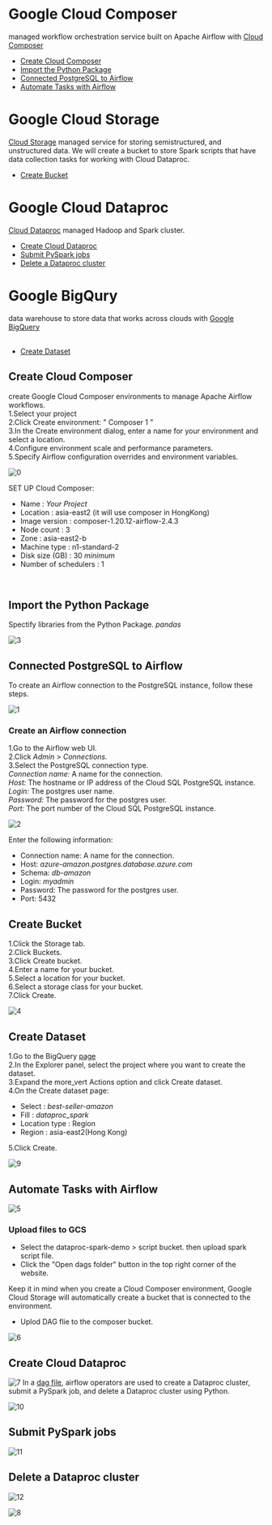Google Cloud Composer
============
managed workflow orchestration service built on Apache Airflow with [Cloud Composer](https://cloud.google.com/composer?hl=en)
<br>

- [Create Cloud Composer](02-data-pipeline.md#Create-Cloud-Composer)
- [Import the Python Package](02-data-pipeline.md#Import-the-Python-Package)
- [Connected PostgreSQL to Airflow](02-data-pipeline.md#Connected-PostgreSQL-to-Airflow)
- [Automate Tasks with Airflow](02-data-pipeline.md#Automate-Tasks-with-Airflow )

Google Cloud Storage
============
[Cloud Storage](https://cloud.google.com/storage) managed service for storing semistructured, and unstructured data. We will create a bucket to store Spark scripts that have data collection tasks for working with Cloud Dataproc.
<br>

- [Create Bucket](02-data-pipeline.md#Create-Bucket)

Google Cloud Dataproc
============
[Cloud Dataproc](https://cloud.google.com/dataproc?hl=en) managed Hadoop and Spark cluster. 
<br>
- [Create Cloud Dataproc](02-data-pipeline.md#Create-Cloud-Dataproc)
- [Submit PySpark jobs](02-data-pipeline.md#Submit-PySpark-jobs)
- [Delete a Dataproc cluster](02-data-pipeline.md#Delete-a-Dataproc-cluster)
  
Google BigQury 
============
data warehouse to store data that works across clouds with [Google BigQuery](https://cloud.google.com/bigquery/?utm_source=google&utm_medium=cpc&utm_campaign=japac-TH-all-en-dr-BKWS-all-super-trial-EXA-dr-1605216&utm_content=text-ad-none-none-DEV_c-CRE_667077871611-ADGP_Hybrid%20%7C%20BKWS%20-%20EXA%20%7C%20Txt%20~%20Data%20Analytics_BigQuery_big%20query_main-KWID_43700077853701054-aud-1596662388934%3Akwd-63326440124&userloc_1012728-network_g&utm_term=KW_google%20bigquery&gclid=CjwKCAjw3oqoBhAjEiwA_UaLtpFg721sXu5OaTYClS3Ctvc2SBAzMH3-iRvmO4V1-qD8z8k_ZoJ4ShoCazkQAvD_BwE&gclsrc=aw.ds)<br>
<br>

- [Create Dataset](02-data-pipeline.md#CreateCreate-Dataset)

## Create Cloud Composer
create Google Cloud Composer environments to manage Apache Airflow workflows.<br>
1.Select your project<br>
2.Click Create environment: " Composer 1 "<br>
3.In the Create environment dialog, enter a name for your environment and select a location.<br>
4.Configure environment scale and performance parameters.<br>
5.Specify Airflow configuration overrides and environment variables.<br>

![0](/images/0.png)

SET UP Cloud Composer:
- Name : _Your Project_
- Location : asia-east2 (it will use composer in HongKong)
- Image version : composer-1.20.12-airflow-2.4.3
- Node count : 3
- Zone : asia-east2-b
- Machine type : n1-standard-2
- Disk size (GB) : 30 _minimum_
- Number of schedulers : 1
<br>

## Import the Python Package
Spectify libraries from the Python Package. _pandas_ <br>

![3](/images/3.png)

## Connected PostgreSQL to Airflow
To create an Airflow connection to the PostgreSQL instance, follow these steps.<br>

![1](/images/1.png)
### Create an Airflow connection
1.Go to the Airflow web UI.<br>
2.Click _Admin_ > _Connections._<br>
3.Select the PostgreSQL connection type.<br>
_Connection name:_ A name for the connection.<br>
_Host:_ The hostname or IP address of the Cloud SQL PostgreSQL instance.<br>
_Login:_ The postgres user name.<br>
_Password:_ The password for the postgres user.<br>
_Port:_ The port number of the Cloud SQL PostgreSQL instance.<br>

![2](/images/2.png)

Enter the following information:
- Connection name: A name for the connection.
- Host: _azure-amazon.postgres.database.azure.com_
- Schema: _db-amazon_
- Login: _myadmin_
- Password: The password for the postgres user.
- Port: 5432


## Create Bucket
1.Click the Storage tab.<br>
2.Click Buckets.<br>
3.Click Create bucket.<br>
4.Enter a name for your bucket.<br>
5.Select a location for your bucket.<br>
6.Select a storage class for your bucket.<br>
7.Click Create.<br>

![4](/images/4.png)

## Create Dataset
1.Go to the BigQuery [page](https://console.cloud.google.com/bigquery)<br>
2.In the Explorer panel, select the project where you want to create the dataset.<br>
3.Expand the more_vert Actions option and click Create dataset.<br>
4.On the Create dataset page:<br>
- Select : _best-seller-amazon_
- Fill : _dataproc_spark_
- Location type : Region
- Region : asia-east2(Hong Kong)<br>

5.Click Create.

![9](/images/9.png)

## Automate Tasks with Airflow

![5](/images/5.png)


### Upload files to GCS<br> 
- Select the dataproc-spark-demo > script bucket. then upload spark script file.<br>
- Click the "Open dags folder" button in the top right corner of the website.<br>
  
Keep it in mind when you create a Cloud Composer environment, Google Cloud Storage will automatically create a bucket that is connected to the environment.<br>
- Uplod DAG flie to the composer bucket.

![6](/images/6.png)

## Create Cloud Dataproc
![7](/images/7.png)
In a [dag file](Inventory2Q2022.ipynb), airflow operators are used to create a Dataproc cluster, submit a PySpark job, and delete a Dataproc cluster using Python.


![10](/images/10.png)

## Submit PySpark jobs
![11](/images/11.png)

## Delete a Dataproc cluster
![12](/images/12.png)

![8](/images/8.png)


